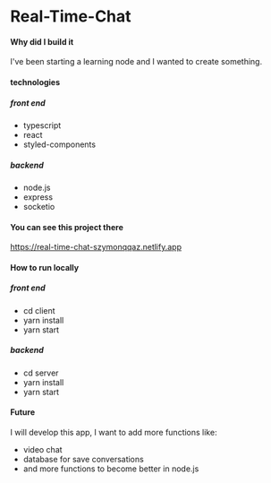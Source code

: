 # Real-Time-Chat

#### Why did I build it 
I've been starting a learning node and I wanted to create something.

#### technologies

##### front end
- typescript
- react
- styled-components

##### backend
- node.js
- express
- socketio

#### You can see this project there
https://real-time-chat-szymonqqaz.netlify.app

#### How to run locally
##### front end
- cd client
- yarn install
- yarn start

##### backend
- cd server
- yarn install
- yarn start

#### Future

I will develop this app, I want to add more functions like:
- video chat
- database for save conversations
- and more functions to become better in node.js

